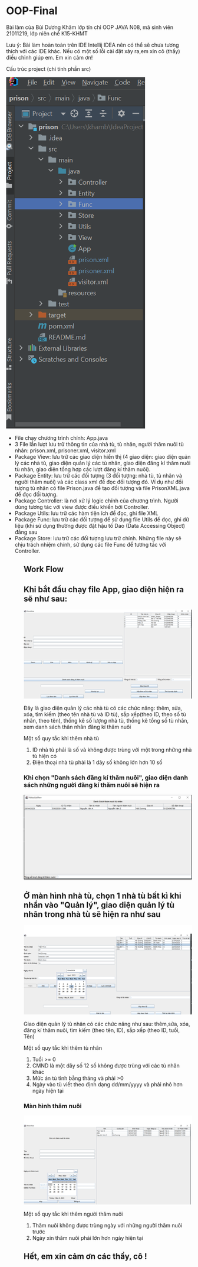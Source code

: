 # OOP-Final
Bài làm của Bùi Dương Khâm lớp tín chỉ OOP JAVA N08, mã sinh viên 21011219, lớp niên chế K15-KHMT
<p>Lưu ý: Bài làm hoàn toàn trên IDE Intellij IDEA nên có thể sẽ chưa tương thích với các IDE khác. Nếu có một số lỗi cài đặt xảy ra,em xin cô (thầy) điều chỉnh giúp em. Em xin cảm ơn!</p>
<p>Cấu trúc project (chỉ tính phần src)</p>
<img src="https://github.com/BuiDuongKham/OOP-Final/blob/master/src/Instruction/Capture.PNG"/>
<ul>
    <li>File chạy chương trình chính: App.java</li>
    <li>3 File lần lượt lưu trữ thông tin của nhà tù, tù nhân, người thăm nuôi tù nhân: prison.xml, prisoner.xml, visitor.xml</li>
    <li>Package View: lưu trữ các giao diện hiển thị (4 giao diện: giao diện quản lý các nhà tù, giao diện quản lý các tù nhân, giao diện đăng kí thăm nuôi tù nhân, giao diện tổng hợp các lượt đăng kí thăm nuôi).</li>
    <li>Package Entity: lưu trữ các đối tượng (3 đối tượng: nhà tù, tù nhân và người thăm nuôi) và các class xml để đọc đối tượng đó. Ví dụ như đối tượng tù nhân có file Prison.java để tạo đối tượng và file PrisonXML.java để đọc đối tượng.</li>
    <li>Package Controller: là nơi xử lý logic chính của chương trình. Người dùng tương tác với view được điều khiển bởi Controller.</li>
    <li>Package Utils: lưu trữ các hàm tiện ích để đọc, ghi file XML</li>
    <li>Package Func: lưu trữ các đối tượng để sử dụng file Utils để đọc, ghi dữ liệu (khi sử dụng thường được đặt hậu tố Dao (Data Accessing Object) đằng sau</li>
    <li>Package Store: lưu trữ các đối tượng lưu trữ chính. Những file này sẽ chịu trách nhiệm chính, sử dụng các file Func để tương tác với Controller.</li>
<ul>    
    
## Work Flow
<h2>Khi bắt đầu chạy file App, giao diện hiện ra sẽ như sau:</h2>
<img src="https://github.com/BuiDuongKham/OOP-Final/blob/master/src/Instruction/PrisonView_new.PNG" />
<p> Đây là giao diện quản lý các nhà tù có các chức năng: thêm, sửa, xóa, tìm kiếm (theo tên nhà tù và ID tù), sắp xếp(theo ID, theo số tù nhân, theo tên), thống kê số lượng nhà tù, thống kê tổng số tù nhân, xem danh sách thân nhân đăng kí thăm nuôi</p>
<p> Một số quy tắc khi thêm nhà tù </p>
<ol>
   <li>ID nhà tù phải là số và không được trùng với một trong những nhà tù hiện có</li> 
    <li>Điện thoại nhà tù phải là 1 dãy số không lớn hơn 10 số</li>
</ol>
<h3>Khi chọn "Danh sách đăng kí thăm nuôi", giao diện danh sách những người đăng kí thăm nuôi sẽ hiện ra</h3>
<img src="https://github.com/BuiDuongKham/OOP-Final/blob/master/src/Instruction/ListVisitorView.PNG"/>
<h2> Ở màn hình nhà tù, chọn 1 nhà tù bất kì khi nhần vào "Quản lý", giao diện quản lý tù nhân trong nhà tù sẽ hiện ra như sau</h2>
<img src="https://github.com/BuiDuongKham/OOP-Final/blob/master/src/Instruction/PrisonerView_new.png" />
<p> Giao diện quản lý tù nhân có các chức năng như sau: thêm,sửa, xóa, đăng kí thăm nuôi, tìm kiếm (theo tên, ID), sắp xếp (theo ID, tuổi, Tên)</p>
<p> Một số quy tắc khi thêm tù nhân </p>
<ol>
    <li>  Tuổi >= 0 </li>
    <li> CMND là một dãy số 12 số không được trùng với các tù nhân khác </li>
    <li> Mức án tù tình bằng tháng và phải >0 </li>
    <li> Ngày vào tù viết theo định dạng dd/mm/yyyy và phải nhỏ hơn ngày hiện tại </li>
</ol>
    
<h3> Màn hình thăm nuôi </h3>
<img src="https://github.com/BuiDuongKham/OOP-Final/blob/master/src/Instruction/VisitorView_new.png" />
<p> Một số quy tắc khi thêm người thăm nuôi </p>
<ol>
    <li> Thăm nuôi không được trùng ngày với những người thăm nuôi trước </li>
    <li> Ngày xin thăm nuôi phải lớn hơn ngày hiện tại </li>
</ol>
    
<h2> Hết, em xin cảm ơn các thầy, cô ! </h2>
